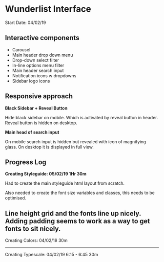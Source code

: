 # Wunderlist Interface

Start Date: 04/02/19

## Interactive components
- Carousel
- Main header drop down menu
- Drop-down select filter
- In-line options menu filter
- Main header search input
- Notification icons w dropdowns
- Sidebar logo icons

## Responsive approach

**Black Sidebar + Reveal Button**

Hide black sidebar on mobile. Which is activated by reveal button in header. Reveal button is hidden on desktop.

**Main head of search input**

On mobile search input is hidden but revealed with icon of magnifying glass. On desktop it is displayed in full view.

## Progress Log
**Creating Styleguide: 05/02/19 1Hr 30m**

Had to create the main styleguide html layout from scratch.

Also needed to create the font size variables and classes, this needs to be optimised.

Line height grid and the fonts line up nicely. Adding padding seems to work as a way to get fonts
to sit nicely.
----
Creating Colors: 04/02/19 30m

----
Creating Typescale: 04/02/19 6:15 - 6:45 30m

